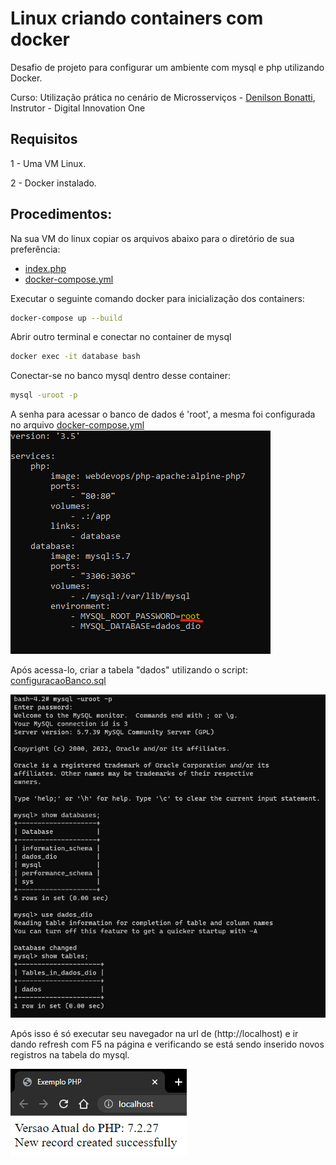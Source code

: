 # Linux criando containers com docker

Desafio de projeto para configurar um ambiente com mysql e php utilizando Docker.

Curso: Utilização prática no cenário de Microsserviços - [Denilson Bonatti](https://github.com/denilsonbonatti), Instrutor - Digital Innovation One



## Requisitos
1 - Uma VM Linux.

2 - Docker instalado.
  
  
## Procedimentos:
Na sua VM do linux copiar os arquivos abaixo para o diretório de sua preferência:
 - [index.php](https://github.com/RafaelKamada/linux_criando_containers/blob/main/index.php)
 - [docker-compose.yml](https://github.com/RafaelKamada/linux_criando_containers/blob/main/docker-compose.yml)

Executar o seguinte comando docker para inicialização dos containers:

```sh
docker-compose up --build
```

Abrir outro terminal e conectar no container de mysql

```sh
docker exec -it database bash
```

Conectar-se no banco mysql dentro desse container:
```sh
mysql -uroot -p
```

A senha para acessar o banco de dados é 'root', a mesma foi configurada no arquivo [docker-compose.yml](https://github.com/RafaelKamada/linux_criando_containers/blob/main/docker-compose.yml)
![alt text](https://github.com/RafaelKamada/linux_criando_containers/blob/main/images/docker-compose.png)


Após acessa-lo, criar a tabela "dados" utilizando o script: [configuracaoBanco.sql](https://github.com/RafaelKamada/linux_criando_containers/blob/main/configuracaoBanco.sql)

![alt text](https://github.com/RafaelKamada/linux_criando_containers/blob/main/images/mysql.png)


Após isso é só executar seu navegador na url de (http://localhost) e ir dando refresh com F5 na página e verificando se está sendo inserido novos registros na tabela do mysql. 

![alt text](https://github.com/RafaelKamada/linux_criando_containers/blob/main/images/navegador.png)
